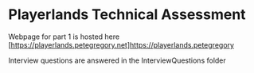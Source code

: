 # Playerlands Technical Assessment

Webpage for part 1 is hosted here [https://playerlands.petegregory.net]https://playerlands.petegregory

Interview questions are answered in the InterviewQuestions folder
